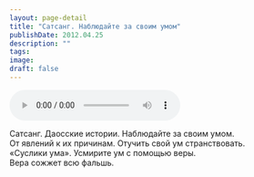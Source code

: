 ```yaml
---
layout: page-detail
title: "Сатсанг. Наблюдайте за своим умом"
publishDate: 2012.04.25
description: ""
tags:
image:
draft: false
---
```


<audio title="2012.04.25 - Сатсанг. Наблюдайте за своим умом.mp3" src="https://filer-api.advayta.org/v1.0/public/files/74569" controls=""></audio>

 Сатсанг. Даосские истории. Наблюдайте за своим умом.  
 От явлений к их причинам. Отучить свой ум странствовать.  
 «Суслики ума». Усмирите ум с помощью веры.  
 Вера сожжет всю фальшь.  

  
